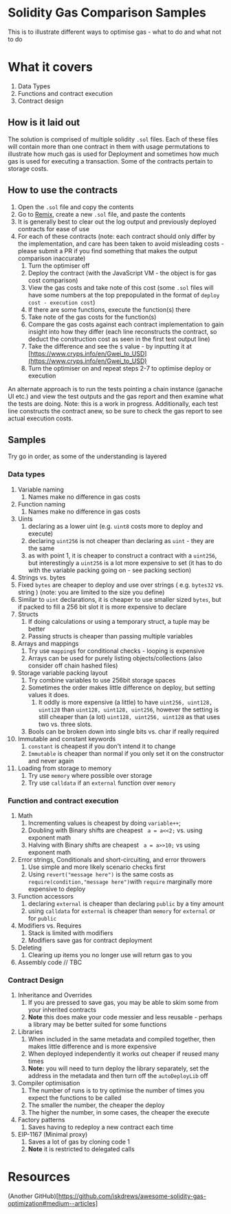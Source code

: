 # Solidity Gas Comparison Samples
This is to illustrate different ways to optimise gas - what to do and what not to do

# What it covers
1. Data Types
2. Functions and contract execution
3. Contract design

## How is it laid out
 
The solution is comprised of multiple solidity `.sol` files. Each of these files will contain more than one contract in them with usage permutations to illustrate how much gas is used for Deployment and sometimes how much gas is used for executing a transaction. Some of the contracts pertain to storage costs.

## How to use the contracts

1. Open the `.sol` file and copy the contents
2. Go to [Remix](https://remix.ethereum.org/), create a new `.sol` file, and paste the contents
3. It is generally best to clear out the log output and previously deployed contracts for ease of use
4. For each of these contracts (note: each contract should only differ by the implementation, and care has been taken to avoid misleading costs - please submit a PR if you find something that makes the output comparison inaccurate)
   1. Turn the optimiser off
   2. Deploy the contract (with the JavaScript VM - the object is for gas cost comparison)
   3. View the gas costs and take note of this cost (some `.sol` files will have some numbers at the top prepopulated in the format of `deploy cost - execution cost`)
   4. If there are some functions, execute the function(s) there
   5. Take note of the gas costs for the function(s)
   6. Compare the gas costs against each contract implementation to gain insight into how they differ (each line reconstructs the contract, so deduct the construction cost as seen in the first test output line)
   7. Take the difference and see the `$` value - by inputting it at [https://www.cryps.info/en/Gwei_to_USD](https://www.cryps.info/en/Gwei_to_USD) 
   8. Turn the optimiser on and repeat steps 2-7 to optimise deploy or execution

An alternate approach is to run the tests pointing a chain instance (ganache UI etc.) and view the test outputs and the gas report and then examine what the tests are doing. Note: this is a work in progress. Additionally, each test line constructs the contract anew, so be sure to check the gas report to see actual execution costs. 

## Samples

Try go in order, as some of the understanding is layered

### Data types

1. Variable naming
   1. Names make no difference in gas costs
2. Function naming
   1. Names make no difference in gas costs
3. Uints
   1. declaring as a lower uint (e.g. `uint8` costs more to deploy and execute)
   2. declaring `uint256` is not cheaper than declaring as `uint` - they are the same
   3. as with point 1, it is cheaper to construct a contract with a `uint256`, but interestingly a `uint256` is a lot more expensive to set (it has to do with the variable packing going on - see packing section)
4.  Strings vs. bytes  
   1. Fixed `bytes` are cheaper to deploy and use over strings ( e.g. `bytes32` vs. string ) (note: you are limited to the size you define)
   2. Similar to `uint` declarations, it is cheaper to use smaller sized `bytes`, but if packed to fill a 256 bit slot it is more expensive to declare
5. Structs
   1. If doing calculations or using a temporary struct, a tuple may be better
   2. Passing structs is cheaper than passing multiple variables
6. Arrays and mappings
   1. Try use `mapping`s for conditional checks - looping is expensive
   2. Arrays can be used for purely listing objects/collections (also consider off chain hashed files)
7. Storage variable packing layout
   1. Try combine variables to use 256bit storage spaces
   2. Sometimes the order makes little difference on deploy, but setting values it does.
      1. It oddly is more expensive (a little) to have `uint256, uint128, uint128` than `uint128, uint128, uint256`, however the setting is still cheaper than (a lot) `uint128, uint256, uint128` as that uses two vs. three slots.
   3. Bools can be broken down into single bits vs. char if really required
8. Immutable and constant keywords
   1. `constant` is cheapest if you don't intend it to change
   2. `Immutable` is cheaper than normal if you only set it on the constructor and never again
9. Loading from storage to memory
   1. Try use `memory` where possible over storage
   2. Try use `calldata` if an `external` function over `memory`

### Function and contract execution

1. Math
   1. Incrementing values is cheapest by doing `variable++`;
   2. Doubling with Binary shifts are cheapest ` a = a<<2;` vs. using exponent math 
   3. Halving with Binary shifts are cheapest ` a = a>>10;` vs using exponent math
2. Error strings, Conditionals and short-circuiting, and error throwers
   1. Use simple and more likely scenario checks first
   2. Using `revert("message here")` is the same costs as `require(condition,"message here")`with `require` marginally more expensive to deploy
3. Function accessors
   1. declaring `external` is cheaper than declaring `public` by a tiny amount 
   2. using `calldata` for `external` is cheaper than `memory` for `external` or for `public` 
4. Modifiers vs. Requires
   1. Stack is limited with modifiers
   2. Modifiers save gas for contract deployment
5. Deleting 
   1. Clearing up items you no longer use will return gas to you
6. Assembly code // TBC

### Contract Design

1. Inheritance and Overrides
   1. If you are pressed to save gas, you may be able to skim some from your inherited contracts
   2. **Note** this does make your code messier and less reusable - perhaps a library may be better suited for some functions
2. Libraries
   1. When included in the same metadata and compiled together, then makes little difference and is more expensive
   2. When deployed independently it works out cheaper if reused many times
   3. **Note:** you will need to turn deploy the library separately, set the address in the metadata and then turn off the `autoDeployLib` off
3. Compiler optimisation
   1. The number of runs is to try optimise the number of times you expect the functions to be called
   2. The smaller the number, the cheaper the deploy
   3. The higher the number, in some cases, the cheaper the execute
4. Factory patterns
   1. Saves having to redeploy a new contract each time
5. EIP-1167 (Minimal proxy)
   1. Saves a lot of gas by cloning code 1
   2. **Note** it is restricted to delegated calls

# Resources
(Another GitHub)[https://github.com/iskdrews/awesome-solidity-gas-optimization#medium--articles]

